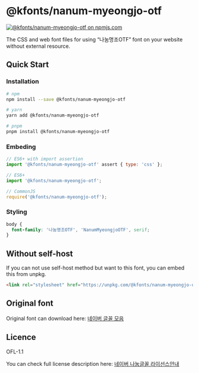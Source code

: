 # @kfonts/nanum-myeongjo-otf

[![@kfonts/nanum-myeongjo-otf on npmjs.com](https://img.shields.io/npm/v/%40kfonts%2Fnanum-myeongjo-otf)](https://www.npmjs.com/package/@kfonts/nanum-myeongjo-otf)

The CSS and web font files for using &OpenCurlyDoubleQuote;나눔명조OTF&CloseCurlyDoubleQuote; font on your website without external resource.

## Quick Start

### Installation

```sh
# npm
npm install --save @kfonts/nanum-myeongjo-otf

# yarn
yarn add @kfonts/nanum-myeongjo-otf

# pnpm
pnpm install @kfonts/nanum-myeongjo-otf
```

### Embeding

```js
// ES6+ with import assertion
import '@kfonts/nanum-myeongjo-otf' assert { type: 'css' };

// ES6+
import '@kfonts/nanum-myeongjo-otf';

// CommonJS
require('@kfonts/nanum-myeongjo-otf');
```

### Styling

```css
body {
  font-family: '나눔명조OTF', 'NanumMyeongjoOTF', serif;
}
```

## Without self-host

If you can not use self-host method but want to this font, you can embed this from unpkg.

```html
<link rel="stylesheet" href="https://unpkg.com/@kfonts/nanum-myeongjo-otf/index.css" />
```

## Original font

Original font can download here: [네이버 글꼴 모음](https://hangeul.naver.com/font)

## Licence

OFL-1.1

You can check full license description here: [네이버 나눔글꼴 라이선스안내](https://help.naver.com/service/30016/contents/18088?osType=PC&lang=ko)
